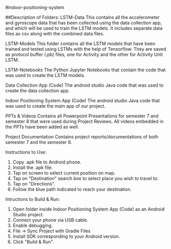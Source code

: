 #indoor-positioning-system

##Description of Folders:
LSTM-Data
This contains all the accelerometer and gyroscope data that has been collected using the data collection app, and which will be used to train the LSTM models.
It includes separate data files as csv along with the combined data files.

LSTM-Models
This folder contains all the LSTM models that have been trained and tested using LSTMs with the help of Tensorflow.
They are saved as protocol buffer (.pb) files, one for Activity and the other for Activity Unit LSTM.

LSTM-Notebooks
The Python Jupyter Notebooks that contain the code that was used to create the LSTM models.

Data Collection App (Code)
The android studio Java code that was used to create the data collection app.

Indoor Positioning System App (Code)
The android studio Java code that was used to create the main app of our project.

PPTs & Videos
Contains all Powerpoint Presentations for semester 7 and semester 8 that were used during Project Reviews.
All videos embedded in the PPTs have been added as well.

Project Documentation
Contains project reports/documentations of both semester 7 and the semester 8.

Instructions to Use:
1. Copy .apk file to Android phone.
2. Install the .apk file.
3. Tap on screen to select current position on map.
4. Tap on "Destination" search box to select place you wish to travel to.
5. Tap on "Directions".
6. Follow the blue path indicated to reach your destination.

Intructions to Build & Run:
1. Open folder inside Indoor Positioning System App (Code) as an Android Studio project.
2. Connect your phone via USB cable.
3. Enable debugging.
4. File -> Sync Project with Gradle Files
5. Install SDK corresponding to your Android version.
6. Click "Build & Run".
